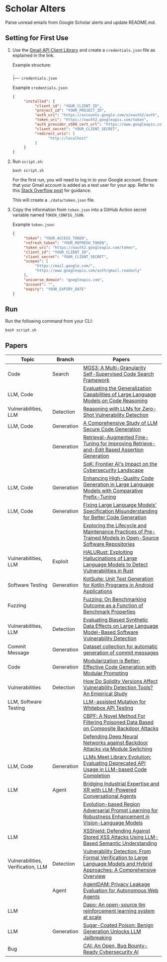 # Scholar Alters
Parse unread emails from Google Scholar alerts and update README.md.

## Setting for First Use
1. Use the [Gmail API Client Library](https://developers.google.com/gmail/api/quickstart/python) and create a `credentials.json` file as explained in the link.

    Example structure:
    ```
    .
    ├── credentials.json
    ```

    Example `credentials.json`:
    ```json
    {
         "installed": {
              "client_id": "YOUR_CLIENT_ID",
              "project_id": "YOUR_PROJECT_ID",
              "auth_uri": "https://accounts.google.com/o/oauth2/auth",
              "token_uri": "https://oauth2.googleapis.com/token",
              "auth_provider_x509_cert_url": "https://www.googleapis.com/oauth2/v1/certs",
              "client_secret": "YOUR_CLIENT_SECRET",
              "redirect_uris": [
                    "http://localhost"
              ]
         }
    }
    ```

2. Run `script.sh`:
    ```
    bash script.sh
    ```
    For the first run, you will need to log in to your Google account. Ensure that your Gmail account is added as a test user for your app. Refer to this [Stack Overflow post](https://stackoverflow.com/questions/75454425/access-blocked-project-has-not-completed-the-google-verification-process) for guidance.

    This will create a `./data/token.json` file.

3. Copy the information from `token.json` into a GitHub Action secret variable named `TOKEN_CONFIG_JSON`.

    Example `token.json`:
    ```json
    {
         "token": "YOUR_ACCESS_TOKEN",
         "refresh_token": "YOUR_REFRESH_TOKEN",
         "token_uri": "https://oauth2.googleapis.com/token",
         "client_id": "YOUR_CLIENT_ID",
         "client_secret": "YOUR_CLIENT_SECRET",
         "scopes": [
              "https://mail.google.com/",
              "https://www.googleapis.com/auth/gmail.readonly"
         ],
         "universe_domain": "googleapis.com",
         "account": "",
         "expiry": "YOUR_EXPIRY_DATE"
    }
    ```

## Run
Run the following command from your CLI:
```
bash script.sh
```

## Papers

| Topic | Branch | Papers |
| --- | --- | --- |
| Code | Search | [MGS3: A Multi-Granularity Self-Supervised Code Search Framework](https://scholar.google.com/scholar_url?url=https://dl.acm.org/doi/abs/10.1145/3690624.3709263&hl=en&sa=X&d=1009890518697704121&ei=FX75Z5i1FrGyieoPw4eO4A4&scisig=AFWwaebymtIN-0ZFuPvqxNkkLlXu&oi=scholaralrt&hist=ylyK0_8AAAAJ:16898579961534012346:AFWwaeZADCuvrSiGaZ1pge7b9bMB&html=&pos=0&folt=rel) |
| LLM, Code |  | [Evaluating the Generalization Capabilities of Large Language Models on Code Reasoning](https://scholar.google.com/scholar_url?url=https://arxiv.org/pdf/2504.05518&hl=en&sa=X&d=805905684378306330&ei=FX75Z5i1FrGyieoPw4eO4A4&scisig=AFWwaeZ9BtEhgM_L83-1uaig0DXh&oi=scholaralrt&hist=ylyK0_8AAAAJ:16898579961534012346:AFWwaeZADCuvrSiGaZ1pge7b9bMB&html=&pos=1&folt=rel) |
| Vulnerabilities, LLM | Detection | [Reasoning with LLMs for Zero-Shot Vulnerability Detection](https://scholar.google.com/scholar_url?url=https://arxiv.org/pdf/2503.17885&hl=en&sa=X&d=16151102993317123730&ei=FX75Z_e_DsmpieoPv7aWiQ4&scisig=AFWwaeaU1duZG60YHiU0D1fyotku&oi=scholaralrt&hist=ylyK0_8AAAAJ:4812769200119993430:AFWwaeYwgMeQSPpxCfDXmGy5aE3n&html=&pos=0&folt=rel) |
| LLM, Code | Generation | [A Comprehensive Study of LLM Secure Code Generation](https://scholar.google.com/scholar_url?url=https://arxiv.org/pdf/2503.15554%3F&hl=en&sa=X&d=1363137439941333778&ei=FX75Z_e_DsmpieoPv7aWiQ4&scisig=AFWwaea70lzbx-2dnx-SlddbyIDc&oi=scholaralrt&hist=ylyK0_8AAAAJ:4812769200119993430:AFWwaeYwgMeQSPpxCfDXmGy5aE3n&html=&pos=1&folt=rel) |
|  | Generation | [Retrieval-Augmented Fine-Tuning for Improving Retrieve-and-Edit Based Assertion Generation](https://scholar.google.com/scholar_url?url=https://ieeexplore.ieee.org/abstract/document/10949862/&hl=en&sa=X&d=1832626827113407670&ei=FX75Z5P9EsCSieoPgfq5yAo&scisig=AFWwaeYd1ZjQg27v5i1h4-T0_o0S&oi=scholaralrt&hist=ylyK0_8AAAAJ:15035864585353249078:AFWwaeZamHljvPChNBtOABcetGTp&html=&pos=0&folt=cit) |
|  |  | [SoK: Frontier AI's Impact on the Cybersecurity Landscape](https://scholar.google.com/scholar_url?url=https://arxiv.org/pdf/2504.05408&hl=en&sa=X&d=8797189251482550811&ei=FX75Z5P9EsCSieoPgfq5yAo&scisig=AFWwaeaiUdJD8sWdAsXbQZqsuu0D&oi=scholaralrt&hist=ylyK0_8AAAAJ:15035864585353249078:AFWwaeZamHljvPChNBtOABcetGTp&html=&pos=1&folt=cit) |
| LLM, Code | Generation | [Enhancing High-Quality Code Generation in Large Language Models with Comparative Prefix-Tuning](https://scholar.google.com/scholar_url?url=https://arxiv.org/pdf/2503.09020&hl=en&sa=X&d=274986171076802173&ei=FX75Z5vwF8uZieoPg4fsmAg&scisig=AFWwaea-q7yfbqCfb2mRj_yZrJ7q&oi=scholaralrt&hist=ylyK0_8AAAAJ:17903213248891513419:AFWwaeaeIo1O_qAhRJzogmnex0DM&html=&pos=1&folt=rel) |
| LLM, Code | Generation | [Fixing Large Language Models' Specification Misunderstanding for Better Code Generation](https://scholar.google.com/scholar_url?url=https://drive.google.com/file/d/1eiTmCxYs6FgdxCZNOdS9egz6U1Jf4wOL/view&hl=en&sa=X&d=6513233471596826292&ei=FX75Z5vwF8uZieoPg4fsmAg&scisig=AFWwaeZjNzZZqbOuWO8MZmi5NgiS&oi=scholaralrt&hist=ylyK0_8AAAAJ:17903213248891513419:AFWwaeaeIo1O_qAhRJzogmnex0DM&html=&pos=2&folt=rel) |
|  |  | [Exploring the Lifecycle and Maintenance Practices of Pre-Trained Models in Open-Source Software Repositories](https://scholar.google.com/scholar_url?url=https://arxiv.org/pdf/2504.06040&hl=en&sa=X&d=5791951061414034500&ei=FX75Z5vwF8uZieoPg4fsmAg&scisig=AFWwaearbzhUesD4E-PQqPp1R7rY&oi=scholaralrt&hist=ylyK0_8AAAAJ:17903213248891513419:AFWwaeaeIo1O_qAhRJzogmnex0DM&html=&pos=3&folt=rel) |
| Vulnerabilities, LLM | Exploit | [HALURust: Exploiting Hallucinations of Large Language Models to Detect Vulnerabilities in Rust](https://scholar.google.com/scholar_url?url=https://arxiv.org/pdf/2503.10793&hl=en&sa=X&d=5829414047755650757&ei=FX75Z5vwF8uZieoPg4fsmAg&scisig=AFWwaeY9qSDL2ktzIVFeZhrU-G2d&oi=scholaralrt&hist=ylyK0_8AAAAJ:17903213248891513419:AFWwaeaeIo1O_qAhRJzogmnex0DM&html=&pos=4&folt=rel) |
| Software Testing | Generation | [KotSuite: Unit Test Generation for Kotlin Programs in Android Applications](https://scholar.google.com/scholar_url?url=https://qixin5.github.io/files/pdf/research/icpc25kotsuite.pdf&hl=en&sa=X&d=4160603672644182246&ei=FX75Z5vwF8uZieoPg4fsmAg&scisig=AFWwaebk9skrRKkb80KaNdrfD3RV&oi=scholaralrt&hist=ylyK0_8AAAAJ:17903213248891513419:AFWwaeaeIo1O_qAhRJzogmnex0DM&html=&pos=5&folt=rel) |
| Fuzzing |  | [Fuzzing: On Benchmarking Outcome as a Function of Benchmark Properties](https://scholar.google.com/scholar_url?url=https://dylanjwolff.com/assets/eval.pdf&hl=en&sa=X&d=3899393433676860100&ei=FX75Z5vwF8uZieoPg4fsmAg&scisig=AFWwaeZCpAIF5IaVvnEXyVRhuvNd&oi=scholaralrt&hist=ylyK0_8AAAAJ:17903213248891513419:AFWwaeaeIo1O_qAhRJzogmnex0DM&html=&pos=6&folt=rel) |
| Vulnerabilities, LLM | Detection | [Evaluating Biased Synthetic Data Effects on Large Language Model-Based Software Vulnerability Detection](https://scholar.google.com/scholar_url?url=https://www.scitepress.org/Papers/2025/131568/131568.pdf&hl=en&sa=X&d=2607917738470903508&ei=FX75Z5vwF8uZieoPg4fsmAg&scisig=AFWwaeZ0Q2EahjIXC8AC_4u3u9GS&oi=scholaralrt&hist=ylyK0_8AAAAJ:17903213248891513419:AFWwaeaeIo1O_qAhRJzogmnex0DM&html=&pos=8&folt=rel) |
| Commit Message | Generation | [Dataset collection for automatic generation of commit messages](https://scholar.google.com/scholar_url?url=https://www.rtj-mirea.ru/jour/issue/download/57/76%23page%3D8&hl=en&sa=X&d=11738522829282307678&ei=FX75Z5vwF8uZieoPg4fsmAg&scisig=AFWwaeZ3_DGZkQ2HI7j6l3KtFhuh&oi=scholaralrt&hist=ylyK0_8AAAAJ:17903213248891513419:AFWwaeaeIo1O_qAhRJzogmnex0DM&html=&pos=9&folt=rel) |
| Code | Generation | [Modularization is Better: Effective Code Generation with Modular Prompting](https://scholar.google.com/scholar_url?url=https://arxiv.org/pdf/2503.12483&hl=en&sa=X&d=14254932694001679206&ei=FX75Z9mTEJm7ieoP3oH9uAU&scisig=AFWwaebJFNOBSO1Oa5RjObIyQw5e&oi=scholaralrt&hist=ylyK0_8AAAAJ:5865787842749446205:AFWwaeYRVjm7Uk5GklbyG-nM5aLh&html=&pos=3&folt=rel) |
| Vulnerabilities | Detection | [How Do Solidity Versions Affect Vulnerability Detection Tools? An Empirical Study](https://scholar.google.com/scholar_url?url=https://arxiv.org/pdf/2504.05515&hl=en&sa=X&d=10406177812794992313&ei=FX75Z9mTEJm7ieoP3oH9uAU&scisig=AFWwaeYkpOtMh71pWOgA4odw8ZlC&oi=scholaralrt&hist=ylyK0_8AAAAJ:5865787842749446205:AFWwaeYRVjm7Uk5GklbyG-nM5aLh&html=&pos=5&folt=rel) |
| LLM, Software Testing |  | [LLM-assisted Mutation for Whitebox API Testing](https://scholar.google.com/scholar_url?url=https://arxiv.org/pdf/2504.05738&hl=en&sa=X&d=7557048715145801310&ei=FX75Z9mTEJm7ieoP3oH9uAU&scisig=AFWwaeZ-CTfa-2rzX0xbP2wE_SKz&oi=scholaralrt&hist=ylyK0_8AAAAJ:5865787842749446205:AFWwaeYRVjm7Uk5GklbyG-nM5aLh&html=&pos=6&folt=rel) |
|  |  | [CBPF: A Novel Method For Filtering Poisoned Data Based on Composite Backdoor Attacks](https://scholar.google.com/scholar_url?url=https://ieeexplore.ieee.org/abstract/document/10954977/&hl=en&sa=X&d=14956579577820071145&ei=FX75Z8jEFNSyieoP2ane-QQ&scisig=AFWwaeYcJx9MusTKHvt-hle13r9Q&oi=scholaralrt&hist=ylyK0_8AAAAJ:15287030194885030172:AFWwaeaPsVnV5GguxDkLdcyPdvnA&html=&pos=0&folt=rel) |
|  |  | [Defending Deep Neural Networks against Backdoor Attacks via Module Switching](https://scholar.google.com/scholar_url?url=https://arxiv.org/pdf/2504.05902&hl=en&sa=X&d=8952997710940951785&ei=FX75Z8jEFNSyieoP2ane-QQ&scisig=AFWwaebMnBVDpo1_qCHfNg_gyeFe&oi=scholaralrt&hist=ylyK0_8AAAAJ:15287030194885030172:AFWwaeaPsVnV5GguxDkLdcyPdvnA&html=&pos=1&folt=rel) |
| LLM, Code | Generation | [LLMs Meet Library Evolution: Evaluating Deprecated API Usage in LLM-based Code Completion](https://scholar.google.com/scholar_url?url=https://www.computer.org/csdl/proceedings-article/icse/2025/056900a781/251mHK5tjdC&hl=en&sa=X&d=4291983748355056793&ei=FX75Z8jEFNSyieoP2ane-QQ&scisig=AFWwaebbFgNB42GTnyK8DsY5wt9u&oi=scholaralrt&hist=ylyK0_8AAAAJ:15287030194885030172:AFWwaeaPsVnV5GguxDkLdcyPdvnA&html=&pos=2&folt=rel) |
| LLM | Agent | [Bridging Industrial Expertise and XR with LLM-Powered Conversational Agents](https://scholar.google.com/scholar_url?url=https://arxiv.org/pdf/2504.05527&hl=en&sa=X&d=665950199627025975&ei=FX75Z8jEFNSyieoP2ane-QQ&scisig=AFWwaebU2ZAPYX5DEiQ9lYaxtIxy&oi=scholaralrt&hist=ylyK0_8AAAAJ:15287030194885030172:AFWwaeaPsVnV5GguxDkLdcyPdvnA&html=&pos=3&folt=rel) |
|  |  | [Evolution-based Region Adversarial Prompt Learning for Robustness Enhancement in Vision-Language Models](https://scholar.google.com/scholar_url?url=https://arxiv.org/pdf/2503.12874&hl=en&sa=X&d=4288320110718600484&ei=FX75Z8jEFNSyieoP2ane-QQ&scisig=AFWwaebZ47dtXpHPS7gkzptvLmTz&oi=scholaralrt&hist=ylyK0_8AAAAJ:15287030194885030172:AFWwaeaPsVnV5GguxDkLdcyPdvnA&html=&pos=4&folt=rel) |
| LLM |  | [XSShield: Defending Against Stored XSS Attacks Using LLM-Based Semantic Understanding](https://scholar.google.com/scholar_url?url=https://www.mdpi.com/2076-3417/15/6/3348&hl=en&sa=X&d=11849643047241211005&ei=FX75Z8jEFNSyieoP2ane-QQ&scisig=AFWwaeZJp-xCesiNk9t9IXhXxSLJ&oi=scholaralrt&hist=ylyK0_8AAAAJ:15287030194885030172:AFWwaeaPsVnV5GguxDkLdcyPdvnA&html=&pos=5&folt=rel) |
| Vulnerabilities, Verification, LLM | Detection | [Vulnerability Detection: From Formal Verification to Large Language Models and Hybrid Approaches: A Comprehensive Overview](https://scholar.google.com/scholar_url?url=https://arxiv.org/pdf/2503.10784&hl=en&sa=X&d=12911561823202945144&ei=FX75Z8jEFNSyieoP2ane-QQ&scisig=AFWwaeYhatByJp-efqzH8QuYSI72&oi=scholaralrt&hist=ylyK0_8AAAAJ:15287030194885030172:AFWwaeaPsVnV5GguxDkLdcyPdvnA&html=&pos=6&folt=rel) |
|  | Agent | [AgentDAM: Privacy Leakage Evaluation for Autonomous Web Agents](https://scholar.google.com/scholar_url?url=https://arxiv.org/pdf/2503.09780%3F&hl=en&sa=X&d=12860650719968363446&ei=FX75Z8jEFNSyieoP2ane-QQ&scisig=AFWwaeaZP1nOXGDyZqifdZ_WOtaf&oi=scholaralrt&hist=ylyK0_8AAAAJ:15287030194885030172:AFWwaeaPsVnV5GguxDkLdcyPdvnA&html=&pos=7&folt=rel) |
| LLM |  | [Dapo: An open-source llm reinforcement learning system at scale](https://scholar.google.com/scholar_url?url=https://arxiv.org/pdf/2503.14476&hl=en&sa=X&d=1968980266662184520&ei=FX75Z8jEFNSyieoP2ane-QQ&scisig=AFWwaebXNS6d8Y_C8FG4sfvmXe0u&oi=scholaralrt&hist=ylyK0_8AAAAJ:15287030194885030172:AFWwaeaPsVnV5GguxDkLdcyPdvnA&html=&pos=8&folt=rel) |
| LLM | Generation | [Sugar-Coated Poison: Benign Generation Unlocks LLM Jailbreaking](https://scholar.google.com/scholar_url?url=https://arxiv.org/pdf/2504.05652&hl=en&sa=X&d=9735385300123201340&ei=FX75Z8jEFNSyieoP2ane-QQ&scisig=AFWwaeYrOPjdrzg0rfaML-0wq6dO&oi=scholaralrt&hist=ylyK0_8AAAAJ:15287030194885030172:AFWwaeaPsVnV5GguxDkLdcyPdvnA&html=&pos=9&folt=rel) |
| Bug |  | [CAI: An Open, Bug Bounty-Ready Cybersecurity AI](https://scholar.google.com/scholar_url?url=https://arxiv.org/pdf/2504.06017&hl=en&sa=X&d=17999546665399519711&ei=FX75Z_eLDYSlieoPpZSOmAc&scisig=AFWwaeYPU6hfAgxSLSQhxSdg3yiu&oi=scholaralrt&hist=ylyK0_8AAAAJ:4436498698466669065:AFWwaebib5Pw9QKWi9BJ6ThKDwc5&html=&pos=1&folt=cit) |
